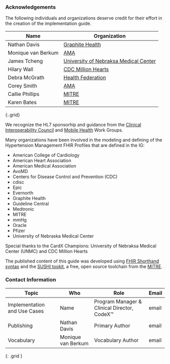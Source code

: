 ### Acknowledgements

The following individuals and organizations deserve credit for their effort in the creation of the implementation guide. 

| **Name**           | **Organization**                                                                   |
| ------------------ | ---------------------------------------------------------------------------------- |
| Nathan Davis       | [Graphite Health](https://www.graphitehealth.io/)                                  |
| Monique van Berkum | [AMA](https://www.ama-assn.org/)                                                   |
| James Tcheng       | [University of Nebraksa Medical Center ](https://www.unmc.edu/)                    |
| Hilary Wall        | [CDC Million Hearts](https://millionhearts.hhs.gov/index.html)                     |
| Debra McGrath      | [Health Federation](https://healthfederation.org/)                                 |
| Corey Smith        | [AMA](https://www.ama-assn.org/)                                                   |
| Callie Phillips    | [MITRE](https://www.mitre.org/)                                                    |
| Karen Bates        | [MITRE](https://www.mitre.org/)                                                    |
{:.grid}

We recognize the HL7 sponsorhip and guidance from the [Clinical Interoperability Council](https://www.hl7.org/Special/committees/cic/index.cfm) and [Mobile Health](https://www.hl7.org/Special/committees/mobile/index.cfm) Work Groups.


Many organizations have been involved in the modeling and defining of the Hypertension Management FHIR Profiles that are defined in the IG: 
- American College of Cardiology 
- American Heart Association
- American Medical Association 
- AvoMD
- Centers for Disease Control and Prevention (CDC)
- cdisc 
- Epic
- Evernorth
- Graphite Health 
- Guideline Central 
- Medtronic 
- MITRE
- mmHg
- Oracle
- Pfizer 
- University of Nebraska Medical Center 

Special thanks to the CardX Champions: University of Nebraksa Medical Center (UNMC) and CDC Million Hearts 

The published content of this guide was developed using [FHIR Shorthand syntax](http://hl7.org/fhir/uv/shorthand/) and the [SUSHI tookit](https://fshschool.org/docs/sushi/), a free, open source toolchain from the [MITRE](https://www.mitre.org).


### Contact Information

| Topic | Who | Role | Email |
|----|---|---|------|
| Implementation and Use Cases | Name | Program Manager & Clinical Director, CodeX™ | email |
| Publishing | Nathan Davis | Primary Author | email |
| Vocabulary | Monique van Berkum | Vocabulary Author | email |
{: .grid }

